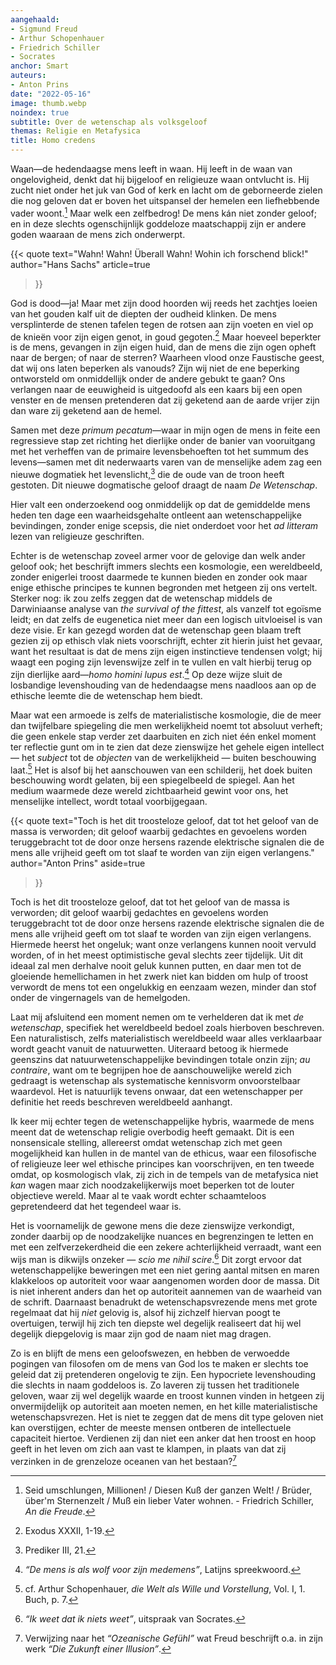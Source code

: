 ```yaml
---
aangehaald:
- Sigmund Freud
- Arthur Schopenhauer
- Friedrich Schiller
- Socrates
anchor: Smart
auteurs:
- Anton Prins
date: "2022-05-16"
image: thumb.webp
noindex: true
subtitle: Over de wetenschap als volksgeloof
themas: Religie en Metafysica
title: Homo credens
---
```

Waan—de hedendaagse mens leeft in waan. Hij leeft in de waan van ongelovigheid, denkt dat hij bijgeloof en religieuze waan ontvlucht is. Hij zucht niet onder het juk van God of kerk en lacht om de geborneerde zielen die nog geloven dat er boven het uitspansel der hemelen een liefhebbende vader woont.[^1] Maar welk een zelfbedrog! De mens kán niet zonder geloof; en in deze slechts ogenschijnlijk goddeloze maatschappij zijn er andere goden waaraan de mens zich onderwerpt.

{{< quote
	text="Wahn! Wahn! Überall Wahn! Wohin ich forschend blick!"
	author="Hans Sachs"
	article=true
>}}

God is dood—ja! Maar met zijn dood hoorden wij reeds het zachtjes loeien van het gouden kalf uit de diepten der oudheid klinken. De mens versplinterde de stenen tafelen tegen de rotsen aan zijn voeten en viel op de knieën voor zijn eigen genot, in goud gegoten.[^2] Maar hoeveel beperkter is de mens, gevangen in zijn eigen huid, dan de mens die zijn ogen opheft naar de bergen; of naar de sterren? Waarheen vlood onze Faustische geest, dat wij ons laten beperken als vanouds? Zijn wij niet de ene beperking ontworsteld om onmiddellijk onder de andere gebukt te gaan? Ons verlangen naar de eeuwigheid is uitgedoofd als een kaars bij een open venster en de mensen pretenderen dat zij geketend aan de aarde vrijer zijn dan ware zij geketend aan de hemel.

Samen met deze *primum pecatum*—waar in mijn ogen de mens in feite een regressieve stap zet richting het dierlijke onder de banier van vooruitgang met het verheffen van de primaire levensbehoeften tot het summum des levens—samen met dit nederwaarts varen van de menselijke adem zag een nieuwe dogmatiek het levenslicht,[^3] die de oude van de troon heeft gestoten. Dit nieuwe dogmatische geloof draagt de naam _De Wetenschap_.

Hier valt een onderzoekend oog onmiddelijk op dat de gemiddelde mens heden ten dage een waarheidsgehalte ontleent aan wetenschappelijke bevindingen, zonder enige scepsis, die niet onderdoet voor het _ad litteram_ lezen van religieuze geschriften.

Echter is de wetenschap zoveel armer voor de gelovige dan welk ander geloof ook; het beschrijft immers slechts een kosmologie, een wereldbeeld, zonder enigerlei troost daarmede te kunnen bieden en zonder ook maar enige ethische principes te kunnen begronden met hetgeen zij ons vertelt. Sterker nog: ik zou zelfs zeggen dat de wetenschap middels de Darwiniaanse analyse van _the survival of the fittest_, als vanzelf tot egoïsme leidt; en dat zelfs de eugenetica niet meer dan een logisch uitvloeisel is van deze visie. Er kan gezegd worden dat de wetenschap geen blaam treft gezien zij op ethisch vlak niets voorschrijft, echter zit hierin juist het gevaar, want het resultaat is dat de mens zijn eigen instinctieve tendensen volgt; hij waagt een poging zijn levenswijze zelf in te vullen en valt hierbij terug op zijn dierlijke aard—_homo homini lupus est_.[^4] Op deze wijze sluit de losbandige levenshouding van de hedendaagse mens naadloos aan op de ethische leemte die de wetenschap hem biedt.

Maar wat een armoede is zelfs de materialistische kosmologie, die de meer dan twijfelbare spiegeling die men werkelijkheid noemt tot absoluut verheft; die geen enkele stap verder zet daarbuiten en zich niet één enkel moment ter reflectie gunt om in te zien dat deze zienswijze het gehele eigen intellect — het _subject_ tot de _objecten_ van de werkelijkheid — buiten beschouwing laat.[^5] Het is alsof bij het aanschouwen van een schilderij, het doek buiten beschouwing wordt gelaten, bij een spiegelbeeld de spiegel. Aan het medium waarmede deze wereld zichtbaarheid gewint voor ons, het menselijke intellect, wordt totaal voorbijgegaan.

{{< quote
	text="Toch is het dit troosteloze geloof, dat tot het geloof van de massa is verworden; dit geloof waarbij gedachtes en gevoelens worden teruggebracht tot de door onze hersens razende elektrische signalen die de mens alle vrijheid geeft om tot slaaf te worden van zijn eigen verlangens."
	author="Anton Prins"
	aside=true
>}}

Toch is het dit troosteloze geloof, dat tot het geloof van de massa is verworden; dit geloof waarbij gedachtes en gevoelens worden teruggebracht tot de door onze hersens razende elektrische signalen die de mens alle vrijheid geeft om tot slaaf te worden van zijn eigen verlangens. Hiermede heerst het ongeluk; want onze verlangens kunnen nooit vervuld worden, of in het meest optimistische geval slechts zeer tijdelijk. Uit dit ideaal zal men derhalve nooit geluk kunnen putten, en daar men tot de gloeiende hemellichamen in het zwerk niet kan bidden om hulp of troost verwordt de mens tot een ongelukkig en eenzaam wezen, minder dan stof onder de vingernagels van de hemelgoden.

Laat mij afsluitend een moment nemen om te verhelderen dat ik met _de wetenschap_, specifiek het wereldbeeld bedoel zoals hierboven beschreven. Een naturalistisch, zelfs materialistisch wereldbeeld waar alles verklaarbaar wordt geacht vanuit de natuurwetten. Uiteraard betoog ik hiermede geenszins dat natuurwetenschappelijke bevindingen totale onzin zijn; _au contraire_, want om te begrijpen hoe de aanschouwelijke wereld zich gedraagt is wetenschap als systematische kennisvorm onvoorstelbaar waardevol. Het is natuurlijk tevens onwaar, dat een wetenschapper per definitie het reeds beschreven wereldbeeld aanhangt.

Ik keer mij echter tegen de wetenschappelijke hybris, waarmede de mens meent dat de wetenschap religie overbodig heeft gemaakt. Dit is een nonsensicale stelling, allereerst omdat wetenschap zich met geen mogelijkheid kan hullen in de mantel van de ethicus, waar een filosofische of religieuze leer wel ethische principes kan voorschrijven, en ten tweede omdat, op kosmologisch vlak, zij zich in de tempels van de metafysica niet _kan_ wagen maar zich noodzakelijkerwijs moet beperken tot de louter objectieve wereld. Maar al te vaak wordt echter schaamteloos gepretendeerd dat het tegendeel waar is.

Het is voornamelijk de gewone mens die deze zienswijze verkondigt, zonder daarbij op de noodzakelijke nuances en begrenzingen te letten en met een zelfverzekerdheid die een zekere achterlijkheid verraadt, want een wijs man is dikwijls onzeker — _scio me nihil scire_.[^6] Dit zorgt ervoor dat wetenschappelijke beweringen met een niet gering aantal mitsen en maren klakkeloos op autoriteit voor waar aangenomen worden door de massa. Dit is niet inherent anders dan het op autoriteit aannemen van de waarheid van de schrift. Daarnaast benadrukt de wetenschapsvrezende mens met grote regelmaat dat hij _niet_ gelovig is, alsof hij zichzelf hiervan poogt te overtuigen, terwijl hij zich ten diepste wel degelijk realiseert dat hij wel degelijk diepgelovig is maar zijn god de naam niet mag dragen.

Zo is en blijft de mens een geloofswezen, en hebben de verwoedde pogingen van filosofen om de mens van God los te maken er slechts toe geleid dat zij pretenderen ongelovig te zijn. Een hypocriete levenshouding die slechts in naam goddeloos is. Zo laveren zij tussen het traditionele geloven, waar zij wel degelijk waarde en troost kunnen vinden in hetgeen zij onvermijdelijk op autoriteit aan moeten nemen, en het kille materialistische wetenschapsvrezen. Het is niet te zeggen dat de mens dit type geloven niet kan overstijgen, echter de meeste mensen ontberen de intellectuele capaciteit hiertoe. Verdienen zij dan niet een anker dat hen troost en hoop geeft in het leven om zich aan vast te klampen, in plaats van dat zij verzinken in de grenzeloze oceanen van het bestaan?[^7]


[^1]: Seid umschlungen, Millionen! / Diesen Kuß der ganzen Welt! / Brüder, über'm Sternenzelt / Muß ein lieber Vater wohnen. - Friedrich Schiller, _An die Freude_.
[^2]: Exodus XXXII, 1-19.
[^3]: Prediker III, 21.
[^4]: _“De mens is als wolf voor zijn medemens”_, Latijns spreekwoord.
[^5]: cf. Arthur Schopenhauer, _die Welt als Wille und Vorstellung_, Vol. I, 1. Buch, p. 7.
[^6]: _“Ik weet dat ik niets weet”_, uitspraak van Socrates.
[^7]: Verwijzing naar het _“Ozeanische Gefühl”_ wat Freud beschrijft o.a. in zijn werk _“Die Zukunft einer Illusion”_.
